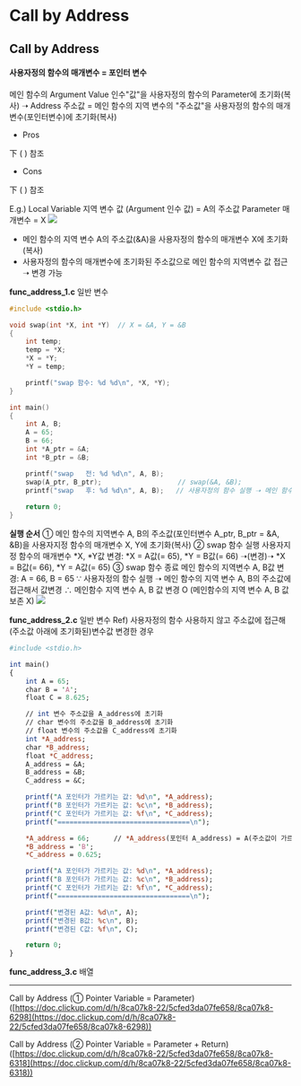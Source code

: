 # Call by Address

## **Call by Address**
#### 사용자정의 함수의 매개변수 = 포인터 변수
메인 함수의 Argument Value 인수"값"을 사용자정의 함수의 Parameter에 초기화(복사)
➝ Address 주소값
\= 메인 함수의 지역 변수의 "주소값"을 사용자정의 함수의 매개변수(포인터변수)에 초기화(복사)
*   Pros

下 ( ) 참조

*   Cons

下 ( ) 참조

E.g.)
Local Variable 지역 변수 값 (Argument 인수 값) = A의 주소값
Parameter 매개변수 = X
![](https://t9003081320.p.clickup-attachments.com/t9003081320/c9db0b3b-bc04-4844-8e3e-302e5769c779/CBA.png)
*   메인 함수의 지역 변수 A의 주소값(&A)을 사용자정의 함수의 매개변수 X에 초기화(복사)
*   사용자정의 함수의 매개변수에 초기화된 주소값으로 메인 함수의 지역변수 값 접근 ➝ 변경 가능

**func\_address\_1.c**
일반 변수

```cpp
#include <stdio.h>

void swap(int *X, int *Y)  // X = &A, Y = &B 
{
    int temp;
    temp = *X;             
    *X = *Y;               
    *Y = temp;             

    printf("swap 함수: %d %d\n", *X, *Y);
}

int main()
{
    int A, B;
    A = 65;
    B = 66;
    int *A_ptr = &A;
    int *B_ptr = &B;

    printf("swap   전: %d %d\n", A, B);    
    swap(A_ptr, B_ptr);                   // swap(&A, &B);
    printf("swap   후: %d %d\n", A, B);   // 사용자정의 함수 실행 ➝ 메인 함수의 지역 변수 A, B의 주소값에 접근해서 값변경   ∴ 메인함수의 지역 변수 A, B 값 보존 X 
    
    return 0;
}


```

**실행 순서**
① 메인 함수의 지역변수 A, B의 주소값(포인터변수 A\_ptr, B\_ptr = &A, &B)을
사용자지정 함수의 매개변수 X, Y에 초기화(복사)
② swap 함수 실행
사용자지정 함수의 매개변수 \*X, \*Y값 변경:
\*X = A값(= 65), \*Y = B값(= 66) ➝(변경)➝ \*X = B값(= 66), \*Y = A값(= 65)
③ swap 함수 종료
메인 함수의 지역변수 A, B값 변경: A = 66, B = 65
∵ 사용자정의 함수 실행 ➝ 메인 함수의 지역 변수 A, B의 주소값에 접근해서 값변경
∴ 메인함수 지역 변수 A, B 값 변경 O (메인함수의 지역 변수 A, B 값 보존 X)
![](https://t9003081320.p.clickup-attachments.com/t9003081320/d6137936-7dd3-4042-844d-e09b3420ccbb/CBAI.png)

**func\_address\_2.c**
일반 변수
Ref) 사용자정의 함수 사용하지 않고 주소값에 접근해 (주소값 아래에 초기화된)변수값 변경한 경우

```perl
#include <stdio.h>

int main()
{
    int A = 65;
    char B = 'A';
    float C = 8.625;

    // int 변수 주소값을 A_address에 초기화
    // char 변수의 주소값을 B_address에 초기화
    // float 변수의 주소값을 C_address에 초기화
    int *A_address;   
    char *B_address;  
    float *C_address; 
    A_address = &A;
    B_address = &B;
    C_address = &C;

    printf("A 포인터가 가르키는 값: %d\n", *A_address);
    printf("B 포인터가 가르키는 값: %c\n", *B_address);
    printf("C 포인터가 가르키는 값: %f\n", *C_address);
    printf("=================================\n");

    *A_address = 66;      // *A_address(포인터 A_address) = A(주소값이 가르키는 변수)  →  A = 65  ≒  65(주소값에 초기화된 값):  *A_address = A
    *B_address = 'B';
    *C_address = 0.625;

    printf("A 포인터가 가르키는 값: %d\n", *A_address);
    printf("B 포인터가 가르키는 값: %c\n", *B_address);
    printf("C 포인터가 가르키는 값: %f\n", *C_address);
    printf("=================================\n");

    printf("변경된 A값: %d\n", A);
    printf("변경된 B값: %c\n", B);
    printf("변경된 C값: %f\n", C);

    return 0;
}


```

**func\_address\_3.c**
배열

* * *

Call by Address (① Pointer Variable = Parameter) ([https://doc.clickup.com/d/h/8ca07k8-22/5cfed3da07fe658/8ca07k8-6298](https://doc.clickup.com/d/h/8ca07k8-22/5cfed3da07fe658/8ca07k8-6298))

Call by Address (② Pointer Variable = Parameter + Return) ([https://doc.clickup.com/d/h/8ca07k8-22/5cfed3da07fe658/8ca07k8-6318](https://doc.clickup.com/d/h/8ca07k8-22/5cfed3da07fe658/8ca07k8-6318))